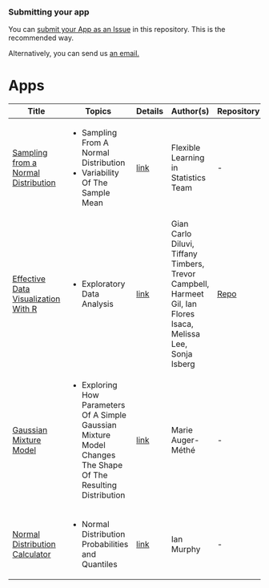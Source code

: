 ### Submitting your app

You can [submit your App as an Issue](https://github.com/UBC-STAT/shiny-apps/issues/new/choose) in this repository. This is the recommended way.

Alternatively, you can send us <a href="mailto:asda@stat.ubc.ca?subject=Shiny%20App%20Submission&body=-%20AUTHORS:%0A-%20TITLE:%0A-%20MAIN%20TOPIC:%0A-%20DESCRIPTION:%20[a%20sentence%20or%20two%20describing%20the%20app]%0A-%20LINK%20TO%20DEPLOYED%20APP:%0A%0A---------------------------%0ALicense%20information%20is%20optional%20on%20submission%20but%20will%20be%20required%20for%20posting%20in%20the%20repo:%0A%0A-%20LICENSE:%20[For%20licensing%20code,%20we%20recommend%20the%20MIT%20License%20or%20GNU%20GPL%20V3.%20For%20information%20see:%20https://github.com/UBC-STAT/shiny-apps/blob/main/license.md]%0A---------------------------%0A%0AThe%20following%20information%20is%20optional:%0A-%20LINK%20TO%20REPOSITORY:%20[for%20collaboration%20purposes,%20the%20app%20should%20be%20in%20its%20own%20repository]%0A-%20LEVEL%20OF%20DEPLOYMENT:%20[under%20development,%20beta%20version,%20ready%20for%20use]%0A-%20E-MAIL%20ADDRESS:%0A-%20COURSES%20FOR%20USE:%0A-%20PREREQUISITES:%0A%20%20%20%20-%20prerequisite%201%20leave%20four%20spaces%20to%20indent%20within%20a%20list%0A%20%20%20%20-%20prerequisite%202%0A-%20LEARNING%20OBJECTIVES:%0A%20%20%20%20-%20learning%20objective%201:%20leave%20four%20spaces%20to%20indent%20within%20a%20list%0A%20%20%20%20%20%20%20%20-%20learning%20objective%201.1:%20another%20four%20spaces%0A%20%20%20%20%20%20%20%20-%20learning%20objective%201.2%0A%20%20%20%20-%20learning%20objective%202%0A-%20ACCOMPANYING%20ACTIVITY:%20[is%20there%20an%20activity%20related%20to%20the%20app?]%0A-%20ADDITIONAL%20COMMENTS:%0A%0A">an email.</a>

# Apps

Title | Topics | Details | Author(s) | Repository
------|-----|---------|-------------|------------
[Sampling from a Normal Distribution](https://statspace.elearning.ubc.ca/handle/123456789/42) | <ul><li>Sampling From A Normal Distribution</li><li> Variability Of The Sample Mean</li></ul> | [link](https://github.com/UBC-STAT/shiny-apps/blob/main/accepted-apps/2021-11-18-sampling-from-a-Normal-Distribution.md) | Flexible Learning in Statistics Team | -
[Effective Data Visualization With R](https://statspace.elearning.ubc.ca/handle/123456789/332) | <ul><li>Exploratory Data Analysis</li></ul> | [link](https://github.com/UBC-STAT/shiny-apps/blob/main/accepted-apps/2021-11-29-effective-data-visualization-with-r.md) | Gian Carlo Diluvi, Tiffany Timbers, Trevor Campbell, Harmeet Gil, Ian Flores Isaca, Melissa Lee, Sonja Isberg | [Repo](https://github.com/UBC-DSCI/dataviz-r)
[Gaussian Mixture Model](https://stat300.stat.ubc.ca/Gaussian_Mixture_Model/) | <ul><li>Exploring How Parameters Of A Simple Gaussian Mixture Model Changes The Shape Of The Resulting Distribution</li></ul> | [link](https://github.com/UBC-STAT/shiny-apps/blob/main/accepted-apps/2021-12-09-Gaussian-Mixture-Model.md) | Marie Auger-Méthé | -
[Normal Distribution Calculator](https://shiny-apps.stat.ubc.ca/phase_definitions/) | <ul><li>Normal Distribution Probabilities and Quantiles</li></ul> | [link](https://github.com/UBC-STAT/shiny-apps/blob/main/accepted-apps/2022-01-18-Normal-Distribution-Calculator.md) | Ian Murphy | -

